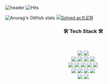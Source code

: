 
![header](https://capsule-render.vercel.app/api?type=slice&color=CCCCFF&height=250&section=header&text=BaeDongWoo👋&fontSize=70&fontColor=000000)
![Hits](https://hits.seeyoufarm.com/api/count/incr/badge.svg?url=https%3A%2F%2Fgithub.com%2FBaeDongWoo&count_bg=%23CCCCFF&title_bg=%23CCCCFF&icon=&icon_color=%23E7E7E7&title=hits&edge_flat=false)

![Anurag's GitHub stats](https://github-readme-stats.vercel.app/api?username=BaeDongWoo&show_icons=true&theme=buefy)
[![Solved.ac프로필](http://mazassumnida.wtf/api/v2/generate_badge?boj=ehddn5410)](https://solved.ac/ehddn5410)

<h3 align="center"><b>🛠 Tech Stack 🛠</b></h3>
</br>
<p align="center">
<img src="https://img.shields.io/badge/C++-CCCCFF?style=flat&logo=C%2B%2B&logoColor=white"/>
<img src="https://img.shields.io/badge/java-007396?style=flat&logo=java&logoColor=white"/><br>
<img src="https://img.shields.io/badge/react-61DAFB?style=flat&logo=react&logoColor=black"/>
<img src="https://img.shields.io/badge/JavaScript-F7DF1E?style=flat&logo=JavaScript&logoColor=white"/>
  <img src="https://img.shields.io/badge/typescript-3178C6?style=flat&logo=typescript&logoColor=white"> 
<img src="https://img.shields.io/badge/html5-E34F26?style=flat&logo=html5&logoColor=white"/><br>
<img src="https://img.shields.io/badge/css-1572B6?style=flat&logo=css3&logoColor=white"/>
  <img src="https://img.shields.io/badge/styled_components-DB7093?style=flat&logo=styledcomponents&logoColor=white">
<img src="https://img.shields.io/badge/jquery-0769AD?style=flat&logo=jquery&logoColor=white"/>
<img src="https://img.shields.io/badge/axios-5A29E4?style=flat&logo=axios&logoColor=white"> 
<img src="https://img.shields.io/badge/redux-764ABC?style=flat&logo=redux&logoColor=white"><br>
<img src="https://img.shields.io/badge/Node.js-339933?style=flat&logo=node-dot-js&logoColor=white"/>
  <img src="https://img.shields.io/badge/Next.js-000000?style=flat&logo=node-dot-js&logoColor=white"/> 
<img src="https://img.shields.io/badge/express-000000?style=flat&logo=express&logoColor=white">
<img src="https://img.shields.io/badge/spring-6DB33F?style=flat&logo=spring&logoColor=white"><br>
<img src="https://img.shields.io/badge/oracle-F80000?style=flat&logo=oracle&logoColor=white"/> 
<img src="https://img.shields.io/badge/mysql-4479A1?style=flat&logo=mysql&logoColor=white"/> 
<!-- <img src="https://img.shields.io/badge/axios-4479A1?style=flat&logo=axios&logoColor=white"/>  -->
